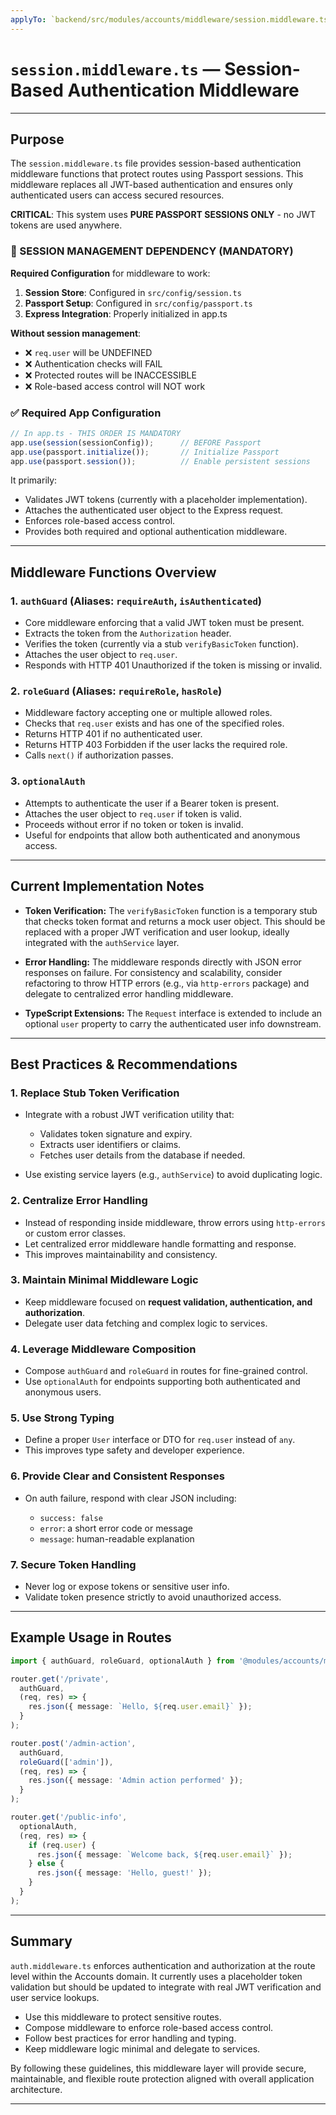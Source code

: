 ```yaml
---
applyTo: `backend/src/modules/accounts/middleware/session.middleware.ts`
---
```


# `session.middleware.ts` — Session-Based Authentication Middleware

---

## Purpose

The `session.middleware.ts` file provides session-based authentication middleware functions that protect routes using Passport sessions. This middleware replaces all JWT-based authentication and ensures only authenticated users can access secured resources.

**CRITICAL**: This system uses **PURE PASSPORT SESSIONS ONLY** - no JWT tokens are used anywhere.

### 🔐 SESSION MANAGEMENT DEPENDENCY (MANDATORY)

**Required Configuration** for middleware to work:
1. **Session Store**: Configured in `src/config/session.ts`
2. **Passport Setup**: Configured in `src/config/passport.ts`
3. **Express Integration**: Properly initialized in app.ts

**Without session management**:
- ❌ `req.user` will be UNDEFINED
- ❌ Authentication checks will FAIL
- ❌ Protected routes will be INACCESSIBLE
- ❌ Role-based access control will NOT work

### ✅ Required App Configuration

```typescript
// In app.ts - THIS ORDER IS MANDATORY
app.use(session(sessionConfig));      // BEFORE Passport
app.use(passport.initialize());       // Initialize Passport
app.use(passport.session());          // Enable persistent sessions
```

It primarily:

* Validates JWT tokens (currently with a placeholder implementation).
* Attaches the authenticated user object to the Express request.
* Enforces role-based access control.
* Provides both required and optional authentication middleware.

---

## Middleware Functions Overview

### 1. `authGuard` (Aliases: `requireAuth`, `isAuthenticated`)

* Core middleware enforcing that a valid JWT token must be present.
* Extracts the token from the `Authorization` header.
* Verifies the token (currently via a stub `verifyBasicToken` function).
* Attaches the user object to `req.user`.
* Responds with HTTP 401 Unauthorized if the token is missing or invalid.

### 2. `roleGuard` (Aliases: `requireRole`, `hasRole`)

* Middleware factory accepting one or multiple allowed roles.
* Checks that `req.user` exists and has one of the specified roles.
* Returns HTTP 401 if no authenticated user.
* Returns HTTP 403 Forbidden if the user lacks the required role.
* Calls `next()` if authorization passes.

### 3. `optionalAuth`

* Attempts to authenticate the user if a Bearer token is present.
* Attaches the user object to `req.user` if token is valid.
* Proceeds without error if no token or token is invalid.
* Useful for endpoints that allow both authenticated and anonymous access.

---

## Current Implementation Notes

* **Token Verification:**
  The `verifyBasicToken` function is a temporary stub that checks token format and returns a mock user object. This should be replaced with a proper JWT verification and user lookup, ideally integrated with the `authService` layer.

* **Error Handling:**
  The middleware responds directly with JSON error responses on failure. For consistency and scalability, consider refactoring to throw HTTP errors (e.g., via `http-errors` package) and delegate to centralized error handling middleware.

* **TypeScript Extensions:**
  The `Request` interface is extended to include an optional `user` property to carry the authenticated user info downstream.

---

## Best Practices & Recommendations

### 1. Replace Stub Token Verification

* Integrate with a robust JWT verification utility that:

  * Validates token signature and expiry.
  * Extracts user identifiers or claims.
  * Fetches user details from the database if needed.
* Use existing service layers (e.g., `authService`) to avoid duplicating logic.

### 2. Centralize Error Handling

* Instead of responding inside middleware, throw errors using `http-errors` or custom error classes.
* Let centralized error middleware handle formatting and response.
* This improves maintainability and consistency.

### 3. Maintain Minimal Middleware Logic

* Keep middleware focused on **request validation, authentication, and authorization**.
* Delegate user data fetching and complex logic to services.

### 4. Leverage Middleware Composition

* Compose `authGuard` and `roleGuard` in routes for fine-grained control.
* Use `optionalAuth` for endpoints supporting both authenticated and anonymous users.

### 5. Use Strong Typing

* Define a proper `User` interface or DTO for `req.user` instead of `any`.
* This improves type safety and developer experience.

### 6. Provide Clear and Consistent Responses

* On auth failure, respond with clear JSON including:

  * `success: false`
  * `error`: a short error code or message
  * `message`: human-readable explanation

### 7. Secure Token Handling

* Never log or expose tokens or sensitive user info.
* Validate token presence strictly to avoid unauthorized access.

---

## Example Usage in Routes

```ts
import { authGuard, roleGuard, optionalAuth } from '@modules/accounts/middleware/auth.middleware';

router.get('/private',
  authGuard,
  (req, res) => {
    res.json({ message: `Hello, ${req.user.email}` });
  }
);

router.post('/admin-action',
  authGuard,
  roleGuard(['admin']),
  (req, res) => {
    res.json({ message: 'Admin action performed' });
  }
);

router.get('/public-info',
  optionalAuth,
  (req, res) => {
    if (req.user) {
      res.json({ message: `Welcome back, ${req.user.email}` });
    } else {
      res.json({ message: 'Hello, guest!' });
    }
  }
);
```

---

## Summary

`auth.middleware.ts` enforces authentication and authorization at the route level within the Accounts domain. It currently uses a placeholder token validation but should be updated to integrate with real JWT verification and user service lookups.

* Use this middleware to protect sensitive routes.
* Compose middleware to enforce role-based access control.
* Follow best practices for error handling and typing.
* Keep middleware logic minimal and delegate to services.

By following these guidelines, this middleware layer will provide secure, maintainable, and flexible route protection aligned with overall application architecture.

---
